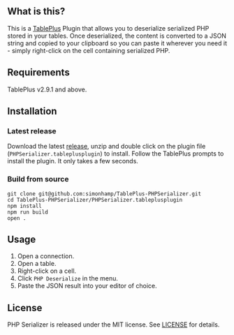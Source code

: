 ## What is this?

This is a [TablePlus](https://tableplus.com/) Plugin that allows you to deserialize serialized PHP stored in your tables. Once deserialized, the content is converted to a JSON string and copied to your clipboard so you can paste it wherever you need it - simply right-click on the cell containing serialized PHP.

## Requirements

TablePlus v2.9.1 and above.

## Installation

### Latest release

Download the latest [release](https://github.com/simonhamp/TablePlus-PHPSerializer/releases), unzip and double click on the plugin file (`PHPSerializer.tableplusplugin`) to install. Follow the TablePlus prompts to install the plugin. It only takes a few seconds.

### Build from source

```
git clone git@github.com:simonhamp/TablePlus-PHPSerializer.git
cd TablePlus-PHPSerializer/PHPSerializer.tableplusplugin
npm install
npm run build
open .
```

## Usage

1. Open a connection.
2. Open a table.
3. Right-click on a cell.
4. Click `PHP Deserialize` in the menu.
5. Paste the JSON result into your editor of choice.

## License

PHP Serializer is released under the MIT license. See [LICENSE](https://github.com/simonhamp/TablePlus-PHPSerializer/blob/master/LICENSE) for details.

